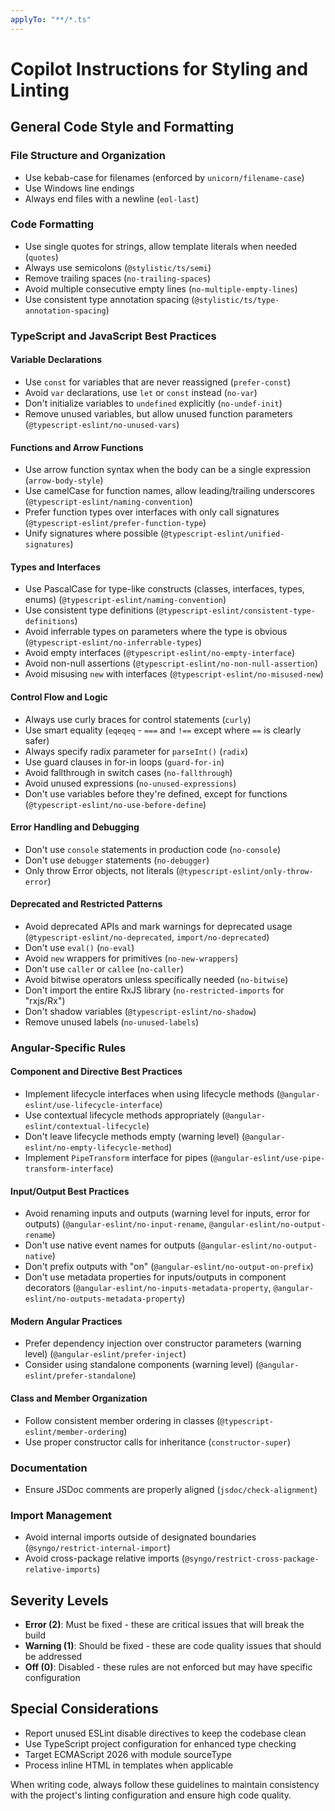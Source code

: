 ```yaml
---
applyTo: "**/*.ts"
---
```


# Copilot Instructions for Styling and Linting

## General Code Style and Formatting

### File Structure and Organization
- Use kebab-case for filenames (enforced by `unicorn/filename-case`)
- Use Windows line endings
- Always end files with a newline (`eol-last`)

### Code Formatting
- Use single quotes for strings, allow template literals when needed (`quotes`)
- Always use semicolons (`@stylistic/ts/semi`)
- Remove trailing spaces (`no-trailing-spaces`)
- Avoid multiple consecutive empty lines (`no-multiple-empty-lines`)
- Use consistent type annotation spacing (`@stylistic/ts/type-annotation-spacing`)

### TypeScript and JavaScript Best Practices

#### Variable Declarations
- Use `const` for variables that are never reassigned (`prefer-const`)
- Avoid `var` declarations, use `let` or `const` instead (`no-var`)
- Don't initialize variables to `undefined` explicitly (`no-undef-init`)
- Remove unused variables, but allow unused function parameters (`@typescript-eslint/no-unused-vars`)

#### Functions and Arrow Functions
- Use arrow function syntax when the body can be a single expression (`arrow-body-style`)
- Use camelCase for function names, allow leading/trailing underscores (`@typescript-eslint/naming-convention`)
- Prefer function types over interfaces with only call signatures (`@typescript-eslint/prefer-function-type`)
- Unify signatures where possible (`@typescript-eslint/unified-signatures`)

#### Types and Interfaces
- Use PascalCase for type-like constructs (classes, interfaces, types, enums) (`@typescript-eslint/naming-convention`)
- Use consistent type definitions (`@typescript-eslint/consistent-type-definitions`)
- Avoid inferrable types on parameters where the type is obvious (`@typescript-eslint/no-inferrable-types`)
- Avoid empty interfaces (`@typescript-eslint/no-empty-interface`)
- Avoid non-null assertions (`@typescript-eslint/no-non-null-assertion`)
- Avoid misusing `new` with interfaces (`@typescript-eslint/no-misused-new`)

#### Control Flow and Logic
- Always use curly braces for control statements (`curly`)
- Use smart equality (`eqeqeq` - `===` and `!==` except where `==` is clearly safer)
- Always specify radix parameter for `parseInt()` (`radix`)
- Use guard clauses in for-in loops (`guard-for-in`)
- Avoid fallthrough in switch cases (`no-fallthrough`)
- Avoid unused expressions (`no-unused-expressions`)
- Don't use variables before they're defined, except for functions (`@typescript-eslint/no-use-before-define`)

#### Error Handling and Debugging
- Don't use `console` statements in production code (`no-console`)
- Don't use `debugger` statements (`no-debugger`)
- Only throw Error objects, not literals (`@typescript-eslint/only-throw-error`)

#### Deprecated and Restricted Patterns
- Avoid deprecated APIs and mark warnings for deprecated usage (`@typescript-eslint/no-deprecated`, `import/no-deprecated`)
- Don't use `eval()` (`no-eval`)
- Avoid `new` wrappers for primitives (`no-new-wrappers`)
- Don't use `caller` or `callee` (`no-caller`)
- Avoid bitwise operators unless specifically needed (`no-bitwise`)
- Don't import the entire RxJS library (`no-restricted-imports` for "rxjs/Rx")
- Don't shadow variables (`@typescript-eslint/no-shadow`)
- Remove unused labels (`no-unused-labels`)

### Angular-Specific Rules

#### Component and Directive Best Practices
- Implement lifecycle interfaces when using lifecycle methods (`@angular-eslint/use-lifecycle-interface`)
- Use contextual lifecycle methods appropriately (`@angular-eslint/contextual-lifecycle`)
- Don't leave lifecycle methods empty (warning level) (`@angular-eslint/no-empty-lifecycle-method`)
- Implement `PipeTransform` interface for pipes (`@angular-eslint/use-pipe-transform-interface`)

#### Input/Output Best Practices
- Avoid renaming inputs and outputs (warning level for inputs, error for outputs) (`@angular-eslint/no-input-rename`, `@angular-eslint/no-output-rename`)
- Don't use native event names for outputs (`@angular-eslint/no-output-native`)
- Don't prefix outputs with "on" (`@angular-eslint/no-output-on-prefix`)
- Don't use metadata properties for inputs/outputs in component decorators (`@angular-eslint/no-inputs-metadata-property`, `@angular-eslint/no-outputs-metadata-property`)

#### Modern Angular Practices
- Prefer dependency injection over constructor parameters (warning level) (`@angular-eslint/prefer-inject`)
- Consider using standalone components (warning level) (`@angular-eslint/prefer-standalone`)

#### Class and Member Organization
- Follow consistent member ordering in classes (`@typescript-eslint/member-ordering`)
- Use proper constructor calls for inheritance (`constructor-super`)

### Documentation
- Ensure JSDoc comments are properly aligned (`jsdoc/check-alignment`)

### Import Management
- Avoid internal imports outside of designated boundaries (`@syngo/restrict-internal-import`)
- Avoid cross-package relative imports (`@syngo/restrict-cross-package-relative-imports`)

## Severity Levels
- **Error (2)**: Must be fixed - these are critical issues that will break the build
- **Warning (1)**: Should be fixed - these are code quality issues that should be addressed
- **Off (0)**: Disabled - these rules are not enforced but may have specific configuration

## Special Considerations
- Report unused ESLint disable directives to keep the codebase clean
- Use TypeScript project configuration for enhanced type checking
- Target ECMAScript 2026 with module sourceType
- Process inline HTML in templates when applicable

When writing code, always follow these guidelines to maintain consistency with the project's linting configuration and ensure high code quality.